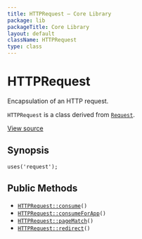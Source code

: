 ```yaml
---
title: HTTPRequest — Core Library
package: lib
packageTitle: Core Library
layout: default
className: HTTPRequest
type: class
---
```


# HTTPRequest

Encapsulation of an HTTP request.

<code>HTTPRequest</code> is a class derived from <code><a href="Request">Request</a></code>.

<a href="https://github.com/eregansu/lib/blob/master/request.php">View source</a>

## Synopsis

<pre><code>uses('request');
</code></pre>
## Public Methods

* <code><a href="HTTPRequest%3A%3Aconsume">HTTPRequest::consume</a>()</code>
* <code><a href="HTTPRequest%3A%3AconsumeForApp">HTTPRequest::consumeForApp</a>()</code>
* <code><a href="HTTPRequest%3A%3ApageMatch">HTTPRequest::pageMatch</a>()</code>
* <code><a href="HTTPRequest%3A%3Aredirect">HTTPRequest::redirect</a>()</code>


